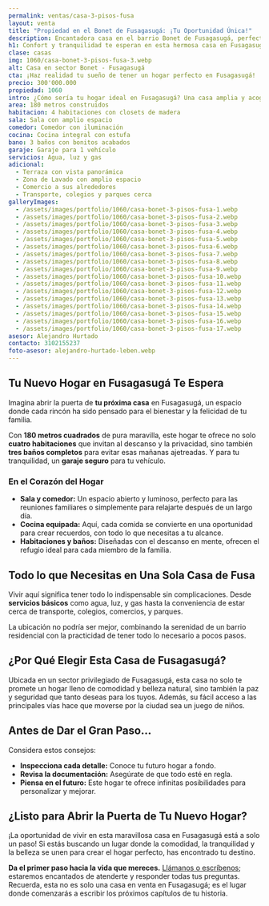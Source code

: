 ```yaml
---
permalink: ventas/casa-3-pisos-fusa
layout: venta
title: "Propiedad en el Bonet de Fusagasugá: ¡Tu Oportunidad Única!"
description: Encantadora casa en el barrio Bonet de Fusagasugá, perfecta para disfrutar de tranquilidad y comodidad. ¡Haz clic para conocer más!
h1: Confort y tranquilidad te esperan en esta hermosa casa en Fusagasugá
clase: casas
img: 1060/casa-bonet-3-pisos-fusa-3.webp
alt: Casa en sector Bonet - Fusagasugá
cta: ¡Haz realidad tu sueño de tener un hogar perfecto en Fusagasugá!
precio: 300'000.000
propiedad: 1060
intro: ¿Cómo sería tu hogar ideal en Fusagasugá? Una casa amplia y acogedora te espera para brindarte confort y tranquilidad
area: 180 metros construidos
habitacion: 4 habitaciones con closets de madera
sala: Sala con amplio espacio
comedor: Comedor con iluminación
cocina: Cocina integral con estufa
bano: 3 baños con bonitos acabados
garaje: Garaje para 1 vehículo
servicios: Agua, luz y gas 
adicional:
  - Terraza con vista panorámica
  - Zona de Lavado con amplio espacio
  - Comercio a sus alrededores
  - Transporte, colegios y parques cerca
galleryImages:
  - /assets/images/portfolio/1060/casa-bonet-3-pisos-fusa-1.webp
  - /assets/images/portfolio/1060/casa-bonet-3-pisos-fusa-2.webp
  - /assets/images/portfolio/1060/casa-bonet-3-pisos-fusa-3.webp
  - /assets/images/portfolio/1060/casa-bonet-3-pisos-fusa-4.webp
  - /assets/images/portfolio/1060/casa-bonet-3-pisos-fusa-5.webp
  - /assets/images/portfolio/1060/casa-bonet-3-pisos-fusa-6.webp
  - /assets/images/portfolio/1060/casa-bonet-3-pisos-fusa-7.webp
  - /assets/images/portfolio/1060/casa-bonet-3-pisos-fusa-8.webp
  - /assets/images/portfolio/1060/casa-bonet-3-pisos-fusa-9.webp
  - /assets/images/portfolio/1060/casa-bonet-3-pisos-fusa-10.webp
  - /assets/images/portfolio/1060/casa-bonet-3-pisos-fusa-11.webp
  - /assets/images/portfolio/1060/casa-bonet-3-pisos-fusa-12.webp
  - /assets/images/portfolio/1060/casa-bonet-3-pisos-fusa-13.webp
  - /assets/images/portfolio/1060/casa-bonet-3-pisos-fusa-14.webp
  - /assets/images/portfolio/1060/casa-bonet-3-pisos-fusa-15.webp
  - /assets/images/portfolio/1060/casa-bonet-3-pisos-fusa-16.webp
  - /assets/images/portfolio/1060/casa-bonet-3-pisos-fusa-17.webp
asesor: Alejandro Hurtado
contacto: 3102155237
foto-asesor: alejandro-hurtado-leben.webp
---
```

## Tu Nuevo Hogar en Fusagasugá Te Espera

Imagina abrir la puerta de **tu próxima casa** en Fusagasugá, un espacio donde cada rincón ha sido pensado para el bienestar y la felicidad de tu familia.

Con **180 metros cuadrados** de pura maravilla, este hogar te ofrece no solo **cuatro habitaciones** que invitan al descanso y la privacidad, sino también **tres baños completos** para evitar esas mañanas ajetreadas. Y para tu tranquilidad, un **garaje seguro** para tu vehículo.

### En el Corazón del Hogar

- **Sala y comedor:** Un espacio abierto y luminoso, perfecto para las reuniones familiares o simplemente para relajarte después de un largo día.
- **Cocina equipada:** Aquí, cada comida se convierte en una oportunidad para crear recuerdos, con todo lo que necesitas a tu alcance.
- **Habitaciones y baños:** Diseñadas con el descanso en mente, ofrecen el refugio ideal para cada miembro de la familia.

## Todo lo que Necesitas en Una Sola Casa de Fusa

Vivir aquí significa tener todo lo indispensable sin complicaciones. Desde **servicios básicos** como agua, luz, y gas hasta la conveniencia de estar cerca de transporte, colegios, comercios, y parques.

La ubicación no podría ser mejor, combinando la serenidad de un barrio residencial con la practicidad de tener todo lo necesario a pocos pasos.

## ¿Por Qué Elegir Esta Casa de Fusagasugá?

Ubicada en un sector privilegiado de Fusagasugá, esta casa no solo te promete un hogar lleno de comodidad y belleza natural, sino también la paz y seguridad que tanto deseas para los tuyos. Además, su fácil acceso a las principales vías hace que moverse por la ciudad sea un juego de niños.

## Antes de Dar el Gran Paso...

Considera estos consejos:

- **Inspecciona cada detalle:** Conoce tu futuro hogar a fondo.
- **Revisa la documentación:** Asegúrate de que todo esté en regla.
- **Piensa en el futuro:** Este hogar te ofrece infinitas posibilidades para personalizar y mejorar.

## ¿Listo para Abrir la Puerta de Tu Nuevo Hogar?

¡La oportunidad de vivir en esta maravillosa casa en Fusagasugá está a solo un paso! Si estás buscando un lugar donde la comodidad, la tranquilidad y la belleza se unen para crear el hogar perfecto, has encontrado tu destino.

**Da el primer paso hacia la vida que mereces.** [Llámanos o escríbenos](#asesor); estaremos encantados de atenderte y responder todas tus preguntas. Recuerda, esta no es solo una casa en venta en Fusagasugá; es el lugar donde comenzarás a escribir los próximos capítulos de tu historia.
